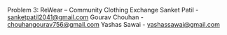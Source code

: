 Problem 3: ReWear – Community Clothing Exchange
Sanket Patil - sanketpatil2041@gmail.com
Gourav Chouhan - chouhangourav756@gmail.com
Yashas Sawai - yashassawai@gmail.com
